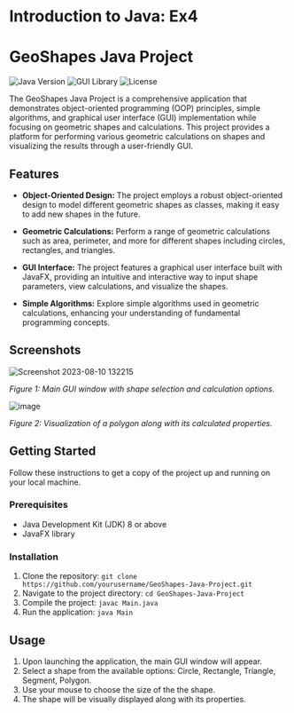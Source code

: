 # Introduction to Java: Ex4

# GeoShapes Java Project

![Java Version](https://img.shields.io/badge/Java-%3E%3D8-orange)
![GUI Library](https://img.shields.io/badge/GUI%20Library-JavaFX-blue)
![License](https://img.shields.io/badge/License-MIT-green)

The GeoShapes Java Project is a comprehensive application that demonstrates object-oriented programming (OOP) principles, simple algorithms, and graphical user interface (GUI) implementation while focusing on geometric shapes and calculations. This project provides a platform for performing various geometric calculations on shapes and visualizing the results through a user-friendly GUI.

## Features

- **Object-Oriented Design:** The project employs a robust object-oriented design to model different geometric shapes as classes, making it easy to add new shapes in the future.

- **Geometric Calculations:** Perform a range of geometric calculations such as area, perimeter, and more for different shapes including circles, rectangles, and triangles.

- **GUI Interface:** The project features a graphical user interface built with JavaFX, providing an intuitive and interactive way to input shape parameters, view calculations, and visualize the shapes.

- **Simple Algorithms:** Explore simple algorithms used in geometric calculations, enhancing your understanding of fundamental programming concepts.

## Screenshots

![Screenshot 2023-08-10 132215](https://github.com/avihyb/GeoShapes-Java-Project/assets/69721418/611e9039-0640-4854-9e4e-0fadb0b86d15)

*Figure 1: Main GUI window with shape selection and calculation options.*

![image](https://github.com/avihyb/GeoShapes-Java-Project/assets/69721418/a0648b2a-3f00-48ed-a9de-60fdeea92c70)

*Figure 2: Visualization of a polygon along with its calculated properties.*

## Getting Started

Follow these instructions to get a copy of the project up and running on your local machine.

### Prerequisites

- Java Development Kit (JDK) 8 or above
- JavaFX library

### Installation

1. Clone the repository: `git clone https://github.com/yourusername/GeoShapes-Java-Project.git`
2. Navigate to the project directory: `cd GeoShapes-Java-Project`
3. Compile the project: `javac Main.java`
4. Run the application: `java Main`

## Usage

1. Upon launching the application, the main GUI window will appear.
2. Select a shape from the available options: Circle, Rectangle, Triangle, Segment, Polygon.
3. Use your mouse to choose the size of the the shape.
4. The shape will be visually displayed along with its properties.


